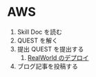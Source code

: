 # AWS

1. Skill Doc を読む
2. QUEST を解く
3. 提出 QUEST を提出する
   1. [RealWorld のデプロイ](/quest/technologies/aws/REALWORLD_DEPLOY.md)
4. ブログ記事を投稿する
